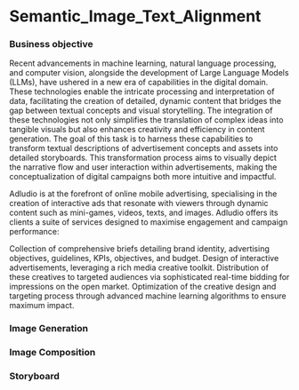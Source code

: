 # Semantic_Image_Text_Alignment

### Business objective  


Recent advancements in machine learning, natural language processing, and computer vision, alongside the development of Large Language Models (LLMs), have ushered in a new era of capabilities in the digital domain. These technologies enable the intricate processing and interpretation of data, facilitating the creation of detailed, dynamic content that bridges the gap between textual concepts and visual storytelling. The integration of these technologies not only simplifies the translation of complex ideas into tangible visuals but also enhances creativity and efficiency in content generation. The goal of this task is to harness these capabilities to transform textual descriptions of advertisement concepts and assets into detailed storyboards. This transformation process aims to visually depict the narrative flow and user interaction within advertisements, making the conceptualization of digital campaigns both more intuitive and impactful.

Adludio is at the forefront of online mobile advertising, specialising in the creation of interactive ads that resonate with viewers through dynamic content such as mini-games, videos, texts, and images. Adludio offers its clients a suite of services designed to maximise engagement and campaign performance:


Collection of comprehensive briefs detailing brand identity, advertising objectives, guidelines, KPIs, objectives, and budget.
Design of interactive advertisements, leveraging a rich media creative toolkit.
Distribution of these creatives to targeted audiences via sophisticated real-time bidding for impressions on the open market.
Optimization of the creative design and targeting process through advanced machine learning algorithms to ensure maximum impact.


### Image Generation

### Image Composition

### Storyboard